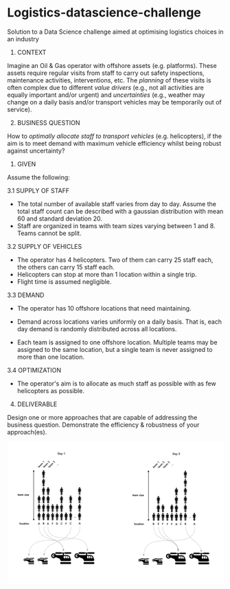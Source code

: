 # Logistics-datascience-challenge
Solution to a Data Science challenge aimed at optimising logistics choices in an industry

1. CONTEXT

Imagine an Oil &amp; Gas operator with offshore assets (e.g. platforms). These assets require regular visits from staff to carry out safety inspections, maintenance activities, interventions, etc. The _planning_ of these visits is often complex due to different _value drivers_ (e.g., not all activities are equally important and/or urgent) and _uncertainties_ (e.g., weather may change on a daily basis and/or transport vehicles may be temporarily out of service).

2. BUSINESS QUESTION

How to _optimally allocate staff to transport vehicles_ (e.g. helicopters), if the aim is to meet demand with maximum vehicle efficiency whilst being robust against uncertainty?

1. GIVEN

Assume the following:

3.1 SUPPLY OF STAFF

- The total number of available staff varies from day to day. Assume the total staff count can be described with a gaussian distribution with mean 60 and standard deviation 20.
- Staff are organized in teams with team sizes varying between 1 and 8. Teams cannot be split.

3.2 SUPPLY OF VEHICLES

- The operator has 4 helicopters. Two of them can carry 25 staff each, the others can carry 15 staff each.
- Helicopters can stop at more than 1 location within a single trip.
- Flight time is assumed negligible.

3.3 DEMAND

- The operator has 10 offshore locations that need maintaining.
- Demand across locations varies uniformly on a daily basis. That is, each day demand is randomly distributed across all locations.

- Each team is assigned to one offshore location. Multiple teams may be assigned to the same location, but a single team is never assigned to more than one location.

3.4 OPTIMIZATION

- The operator&#39;s aim is to allocate as much staff as possible with as few helicopters as possible.

4. DELIVERABLE

Design one or more approaches that are capable of addressing the business question. Demonstrate the efficiency &amp; robustness of your approach(es).


![staff allocation example](https://github.com/achiappo/Logistics-datascience-challenge/blob/main/logistics.png?raw=true)
